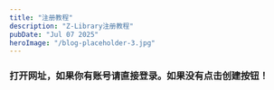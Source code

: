 ```yaml
---
title: "注册教程"
description: "Z-Library注册教程"
pubDate: "Jul 07 2025"
heroImage: "/blog-placeholder-3.jpg"
---
```


<h3>打开网址，如果你有账号请直接登录。如果没有点击创建按钮！</h3>


